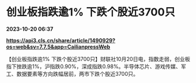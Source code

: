 # 创业板指跌逾1% 下跌个股近3700只

**2023-10-20 06:37**

**https://api3.cls.cn/share/article/1490929?os=web&sv=7.7.5&app=CailianpressWeb**

【创业板指跌逾1% 下跌个股近3700只】财联社10月20日电，指数走弱，创业板指下挫跌逾1%，沪指跌0.90%，深成指跌0.98%。半导体芯片、游戏传媒、军工、数据要素等方向跌幅居前，两市下跌个股近3700只。